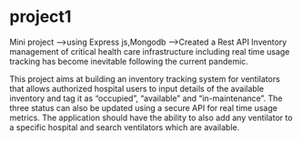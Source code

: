 # project1

Mini project -->using Express js,Mongodb -->Created a Rest API Inventory management of critical health care infrastructure including real time usage tracking has become inevitable following the current pandemic.

This project aims at building an inventory tracking system for ventilators that allows authorized hospital users to input details of the available inventory and tag it as “occupied”, “available” and “in-maintenance”. The three status can also be updated using a secure API for real time usage metrics. The application should have the ability to also add any ventilator to a specific hospital and search ventilators which are available.
